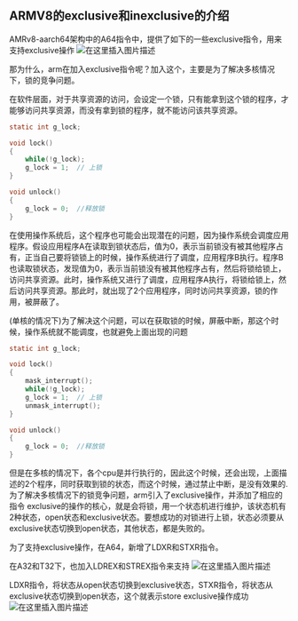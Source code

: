 ## ARMV8的exclusive和inexclusive的介绍

AMRv8-aarch64架构中的A64指令中，提供了如下的一些exclusive指令，用来支持exclusive操作
![在这里插入图片描述](https://img-blog.csdnimg.cn/20200929140633783.png?x-oss-process=image/watermark,type_ZmFuZ3poZW5naGVpdGk,shadow_10,text_aHR0cHM6Ly9ibG9nLmNzZG4ubmV0L3dlaXhpbl80MjEzNTA4Nw==,size_16,color_FFFFFF,t_70#pic_center)

那为什么，arm在加入exclusive指令呢？加入这个，主要是为了解决多核情况下，锁的竞争问题。


在软件层面，对于共享资源的访问，会设定一个锁，只有能拿到这个锁的程序，才能够访问共享资源，而没有拿到锁的程序，就不能访问该共享资源。

```c
static int g_lock;

void lock()
{
	while(!g_lock);
	g_lock = 1;  // 上锁
}

void unlock()
{
	g_lock = 0;  //释放锁
}
```

在使用操作系统后，这个程序也可能会出现潜在的问题，因为操作系统会调度应用程序。假设应用程序A在读取到锁状态后，值为0，表示当前锁没有被其他程序占有，正当自己要将锁锁上的时候，操作系统进行了调度，应用程序B执行。程序B也读取锁状态，发现值为0，表示当前锁没有被其他程序占有，然后将锁给锁上，访问共享资源。此时，操作系统又进行了调度，应用程序A执行，将锁给锁上，然后访问共享资源。那此时，就出现了2个应用程序，同时访问共享资源，锁的作用，被屏蔽了。


(单核的情况下)为了解决这个问题，可以在获取锁的时候，屏蔽中断，那这个时候，操作系统就不能调度，也就避免上面出现的问题

```c
static int g_lock;

void lock()
{
	mask_interrupt();
	while(!g_lock);
	g_lock = 1;  // 上锁
	unmask_interrupt();
}

void unlock()
{
	g_lock = 0;  //释放锁
}
```

但是在多核的情况下，各个cpu是并行执行的，因此这个时候，还会出现，上面描述的2个程序，同时获取到锁的状态，而这个时候，通过禁止中断，是没有效果的.
为了解决多核情况下的锁竞争问题，arm引入了exclusive操作，并添加了相应的指令
exclusive的操作的核心，就是会将锁，用一个状态机进行维护，该状态机有2种状态，open状态和exclusive状态。要想成功的对锁进行上锁，状态必须要从exclusive状态切换到open状态，其他状态，都是失败的。

为了支持exclusive操作，在A64，新增了LDXR和STXR指令。



在A32和T32下，也加入LDREX和STREX指令来支持
![在这里插入图片描述](https://img-blog.csdnimg.cn/20200929141935689.png)


LDXR指令，将状态从open状态切换到exclusive状态，STXR指令，将状态从exclusive状态切换到open状态，这个就表示store exclusive操作成功
![在这里插入图片描述](https://img-blog.csdnimg.cn/20200929141440473.png)



